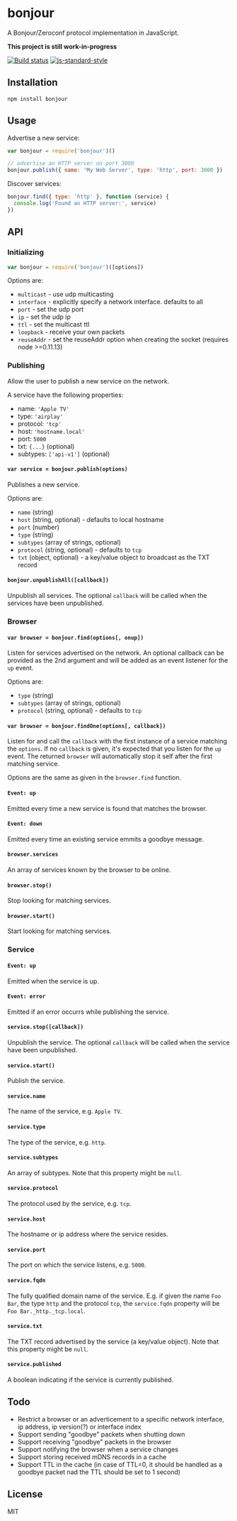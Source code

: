 # bonjour

A Bonjour/Zeroconf protocol implementation in JavaScript.

**This project is still work-in-progress**

[![Build status](https://travis-ci.org/watson/bonjour.svg?branch=master)](https://travis-ci.org/watson/bonjour)
[![js-standard-style](https://img.shields.io/badge/code%20style-standard-brightgreen.svg?style=flat)](https://github.com/feross/standard)

## Installation

```
npm install bonjour
```

## Usage

Advertise a new service:

```js
var bonjour = require('bonjour')()

// advertise an HTTP server on port 3000
bonjour.publish({ name: 'My Web Server', type: 'http', port: 3000 })
```

Discover services:

```js
bonjour.find({ type: 'http' }, function (service) {
  console.log('Found an HTTP server:', service)
})
```

## API

### Initializing

```js
var bonjour = require('bonjour')([options])
```

Options are:

- `multicast` - use udp multicasting
- `interface` - explicitly specify a network interface. defaults to all
- `port` - set the udp port
- `ip` - set the udp ip
- `ttl` - set the multicast ttl
- `loopback` - receive your own packets
- `reuseAddr` - set the reuseAddr option when creating the socket
  (requires node >=0.11.13)

### Publishing

Allow the user to publish a new service on the network.

A service have the following properties:

- name: `'Apple TV'`
- type: `'airplay'`
- protocol: `'tcp'`
- host: `'hostname.local'`
- port: `5000`
- txt: `{...}` (optional)
- subtypes: `['api-v1']` (optional)

#### `var service = bonjour.publish(options)`

Publishes a new service.

Options are:

- `name` (string)
- `host` (string, optional) - defaults to local hostname
- `port` (number)
- `type` (string)
- `subtypes` (array of strings, optional)
- `protocol` (string, optional) - defaults to `tcp`
- `txt` (object, optional) - a key/value object to broadcast as the TXT
  record

#### `bonjour.unpublishAll([callback])`

Unpublish all services. The optional `callback` will be called when the
services have been unpublished.

### Browser

#### `var browser = bonjour.find(options[, onup])`

Listen for services advertised on the network. An optional callback can
be provided as the 2nd argument and will be added as an event listener
for the `up` event.

Options are:

- `type` (string)
- `subtypes` (array of strings, optional)
- `protocol` (string, optional) - defaults to `tcp`

#### `var browser = bonjour.findOne(options[, callback])`

Listen for and call the `callback` with the first instance of a service
matching the `options`. If no `callback` is given, it's expected that
you listen for the `up` event. The returned `browser` will automatically
stop it self after the first matching service.

Options are the same as given in the `browser.find` function.

#### `Event: up`

Emitted every time a new service is found that matches the browser.

#### `Event: down`

Emitted every time an existing service emmits a goodbye message.

#### `browser.services`

An array of services known by the browser to be online.

#### `browser.stop()`

Stop looking for matching services.

#### `browser.start()`

Start looking for matching services.

### Service

#### `Event: up`

Emitted when the service is up.

#### `Event: error`

Emitted if an error occurrs while publishing the service.

#### `service.stop([callback])`

Unpublish the service. The optional `callback` will be called when the
service have been unpublished.

#### `service.start()`

Publish the service.

#### `service.name`

The name of the service, e.g. `Apple TV`.

#### `service.type`

The type of the service, e.g. `http`.

#### `service.subtypes`

An array of subtypes. Note that this property might be `null`.

#### `service.protocol`

The protocol used by the service, e.g. `tcp`.

#### `service.host`

The hostname or ip address where the service resides.

#### `service.port`

The port on which the service listens, e.g. `5000`.

#### `service.fqdn`

The fully qualified domain name of the service. E.g. if given the name
`Foo Bar`, the type `http` and the protocol `tcp`, the `service.fqdn`
property will be `Foo Bar._http._tcp.local`.

#### `service.txt`

The TXT record advertised by the service (a key/value object). Note that
this property might be `null`.

#### `service.published`

A boolean indicating if the service is currently published.

## Todo

- Restrict a browser or an adverticement to a specific network
  interface, ip address, ip version(?) or interface index
- Support sending "goodbye" packets when shutting down
- Support receiving "goodbye" packets in the browser
- Support notifying the browser when a service changes
- Support storing received mDNS records in a cache
- Support TTL in the cache (in case of TTL=0, it should be handled as a
  goodbye packet nad the TTL should be set to 1 second)

## License

MIT
